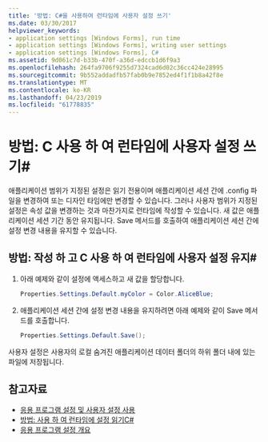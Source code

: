 ```yaml
---
title: '방법: C#을 사용하여 런타임에 사용자 설정 쓰기'
ms.date: 03/30/2017
helpviewer_keywords:
- application settings [Windows Forms], run time
- application settings [Windows Forms], writing user settings
- application settings [Windows Forms], C#
ms.assetid: 9d061c7d-b33b-470f-a36d-edccb1d6f9a3
ms.openlocfilehash: 264fa9706f9255d7324cad6d02c36cc424e28995
ms.sourcegitcommit: 9b552addadfb57fab0b9e7852ed4f1f1b8a42f8e
ms.translationtype: MT
ms.contentlocale: ko-KR
ms.lasthandoff: 04/23/2019
ms.locfileid: "61778835"
---
```

# <a name="how-to-write-user-settings-at-run-time-with-c"></a>방법: C 사용 하 여 런타임에 사용자 설정 쓰기\#

애플리케이션 범위가 지정된 설정은 읽기 전용이며 애플리케이션 세션 간에 .config 파일을 변경하여 또는 디자인 타임에만 변경할 수 있습니다. 그러나 사용자 범위가 지정된 설정은 속성 값을 변경하는 것과 마찬가지로 런타임에 작성할 수 있습니다. 새 값은 애플리케이션 세션 기간 동안 유지됩니다. Save 메서드를 호출하여 애플리케이션 세션 간에 설정 변경 내용을 유지할 수 있습니다.  
  
## <a name="how-to-write-and-persist-user-settings-at-run-time-with-c"></a>방법: 작성 하 고 C 사용 하 여 런타임에 사용자 설정 유지\#
  
1. 아래 예제와 같이 설정에 액세스하고 새 값을 할당합니다.  
  
   ```csharp
   Properties.Settings.Default.myColor = Color.AliceBlue;  
   ```  
  
2. 애플리케이션 세션 간에 설정 변경 내용을 유지하려면 아래 예제와 같이 Save 메서드를 호출합니다.  
  
    ```csharp
    Properties.Settings.Default.Save();  
    ```  
  
사용자 설정은 사용자의 로컬 숨겨진 애플리케이션 데이터 폴더의 하위 폴더 내에 있는 파일에 저장됩니다.  
  
## <a name="see-also"></a>참고자료

- [응용 프로그램 설정 및 사용자 설정 사용](using-application-settings-and-user-settings.md)
- [방법: 사용 하 여 런타임에 설정 읽기C#](how-to-read-settings-at-run-time-with-csharp.md)
- [응용 프로그램 설정 개요](application-settings-overview.md)
